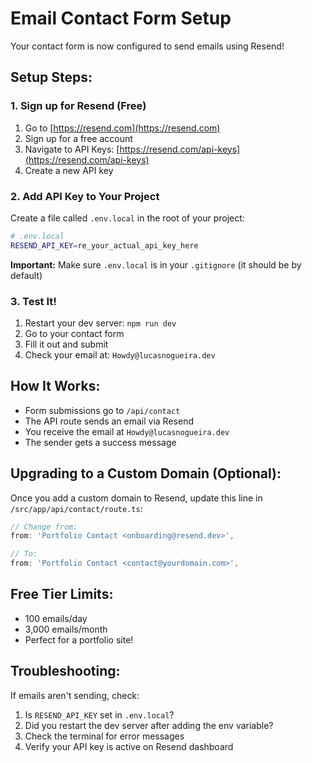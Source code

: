 # Email Contact Form Setup

Your contact form is now configured to send emails using Resend!

## Setup Steps:

### 1. Sign up for Resend (Free)
1. Go to [https://resend.com](https://resend.com)
2. Sign up for a free account
3. Navigate to API Keys: [https://resend.com/api-keys](https://resend.com/api-keys)
4. Create a new API key

### 2. Add API Key to Your Project
Create a file called `.env.local` in the root of your project:

```bash
# .env.local
RESEND_API_KEY=re_your_actual_api_key_here
```

**Important:** Make sure `.env.local` is in your `.gitignore` (it should be by default)

### 3. Test It!
1. Restart your dev server: `npm run dev`
2. Go to your contact form
3. Fill it out and submit
4. Check your email at: `Howdy@lucasnogueira.dev`

## How It Works:

- Form submissions go to `/api/contact`
- The API route sends an email via Resend
- You receive the email at `Howdy@lucasnogueira.dev`
- The sender gets a success message

## Upgrading to a Custom Domain (Optional):

Once you add a custom domain to Resend, update this line in `/src/app/api/contact/route.ts`:

```typescript
// Change from:
from: 'Portfolio Contact <onboarding@resend.dev>',

// To:
from: 'Portfolio Contact <contact@yourdomain.com>',
```

## Free Tier Limits:

- 100 emails/day
- 3,000 emails/month
- Perfect for a portfolio site!

## Troubleshooting:

If emails aren't sending, check:
1. Is `RESEND_API_KEY` set in `.env.local`?
2. Did you restart the dev server after adding the env variable?
3. Check the terminal for error messages
4. Verify your API key is active on Resend dashboard

